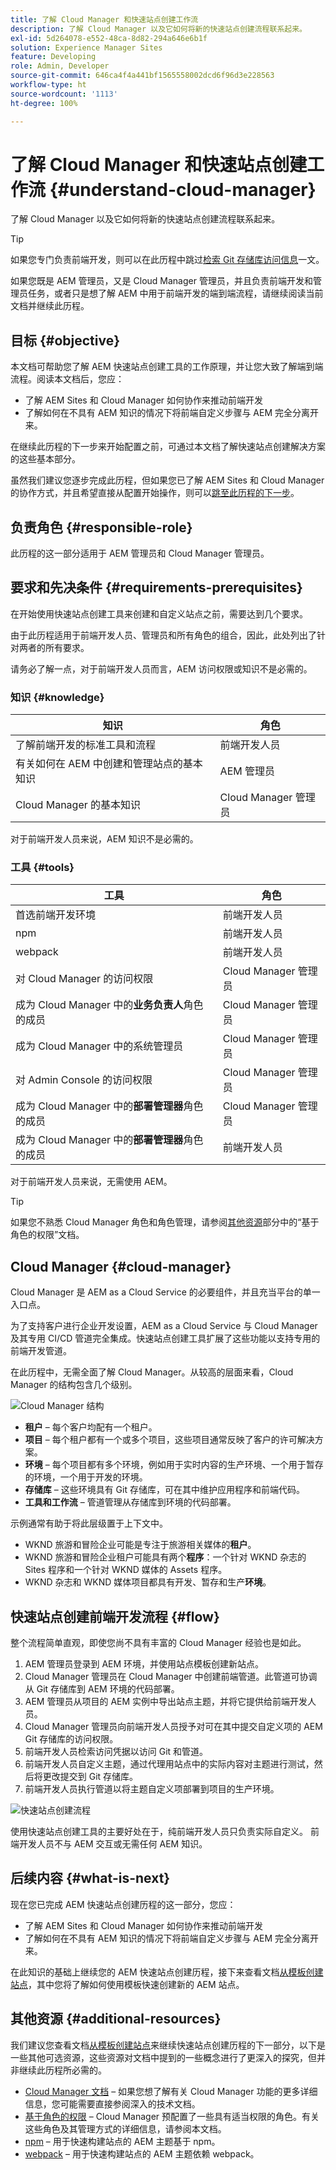 ```yaml
---
title: 了解 Cloud Manager 和快速站点创建工作流
description: 了解 Cloud Manager 以及它如何将新的快速站点创建流程联系起来。
exl-id: 5d264078-e552-48ca-8d82-294a646e6b1f
solution: Experience Manager Sites
feature: Developing
role: Admin, Developer
source-git-commit: 646ca4f4a441bf1565558002dcd6f96d3e228563
workflow-type: ht
source-wordcount: '1113'
ht-degree: 100%

---
```


# 了解 Cloud Manager 和快速站点创建工作流 {#understand-cloud-manager}

了解 Cloud Manager 以及它如何将新的快速站点创建流程联系起来。

>[!TIP]
>
>如果您专门负责前端开发，则可以在此历程中跳过[检索 Git 存储库访问信息](retrieve-access.md)一文。
>
>如果您既是 AEM 管理员，又是 Cloud Manager 管理员，并且负责前端开发和管理员任务，或者只是想了解 AEM 中用于前端开发的端到端流程，请继续阅读当前文档并继续此历程。

## 目标 {#objective}

本文档可帮助您了解 AEM 快速站点创建工具的工作原理，并让您大致了解端到端流程。阅读本文档后，您应：

* 了解 AEM Sites 和 Cloud Manager 如何协作来推动前端开发
* 了解如何在不具有 AEM 知识的情况下将前端自定义步骤与 AEM 完全分离开来。

在继续此历程的下一步来开始配置之前，可通过本文档了解快速站点创建解决方案的这些基本部分。

虽然我们建议您逐步完成此历程，但如果您已了解 AEM Sites 和 Cloud Manager 的协作方式，并且希望直接从配置开始操作，则可以[跳至此历程的下一步](create-site.md)。

## 负责角色 {#responsible-role}

此历程的这一部分适用于 AEM 管理员和 Cloud Manager 管理员。

## 要求和先决条件 {#requirements-prerequisites}

在开始使用快速站点创建工具来创建和自定义站点之前，需要达到几个要求。

由于此历程适用于前端开发人员、管理员和所有角色的组合，因此，此处列出了针对两者的所有要求。

请务必了解一点，对于前端开发人员而言，AEM 访问权限或知识不是必需的。

### 知识 {#knowledge}

| 知识 | 角色 |
|---|---|
| 了解前端开发的标准工具和流程 | 前端开发人员 |
| 有关如何在 AEM 中创建和管理站点的基本知识 | AEM 管理员 |
| Cloud Manager 的基本知识 | Cloud Manager 管理员 |

对于前端开发人员来说，AEM 知识不是必需的。

### 工具 {#tools}

| 工具 | 角色 |
|---|---|
| 首选前端开发环境 | 前端开发人员 |
| npm | 前端开发人员 |
| webpack | 前端开发人员 |
| 对 Cloud Manager 的访问权限 | Cloud Manager 管理员 |
| 成为 Cloud Manager 中的&#x200B;**业务负责人**&#x200B;角色的成员 | Cloud Manager 管理员 |
| 成为 Cloud Manager 中的系统管理员 | Cloud Manager 管理员 |
| 对 Admin Console 的访问权限 | Cloud Manager 管理员 |
| 成为 Cloud Manager 中的&#x200B;**部署管理器**&#x200B;角色的成员 | Cloud Manager 管理员 |
| 成为 Cloud Manager 中的&#x200B;**部署管理器**&#x200B;角色的成员 | 前端开发人员 |

对于前端开发人员来说，无需使用 AEM。

>[!TIP]
>
>如果您不熟悉 Cloud Manager 角色和角色管理，请参阅[其他资源](#additional-resources)部分中的“基于角色的权限”文档。

## Cloud Manager {#cloud-manager}

Cloud Manager 是 AEM as a Cloud Service 的必要组件，并且充当平台的单一入口点。

为了支持客户进行企业开发设置，AEM as a Cloud Service 与 Cloud Manager 及其专用 CI/CD 管道完全集成。快速站点创建工具扩展了这些功能以支持专用的前端开发管道。

在此历程中，无需全面了解 Cloud Manager。从较高的层面来看，Cloud Manager 的结构包含几个级别。

![Cloud Manager 结构](assets/cloud-manager-structure.png)

* **租户** – 每个客户均配有一个租户。
* **项目** – 每个租户都有一个或多个项目，这些项目通常反映了客户的许可解决方案。
* **环境** – 每个项目都有多个环境，例如用于实时内容的生产环境、一个用于暂存的环境，一个用于开发的环境。
* **存储库** – 这些环境具有 Git 存储库，可在其中维护应用程序和前端代码。
* **工具和工作流** – 管道管理从存储库到环境的代码部署。

示例通常有助于将此层级置于上下文中。

* WKND 旅游和冒险企业可能是专注于旅游相关媒体的&#x200B;**租户**。
* WKND 旅游和冒险企业租户可能具有两个&#x200B;**程序**：一个针对 WKND 杂志的 Sites 程序和一个针对 WKND 媒体的 Assets 程序。
* WKND 杂志和 WKND 媒体项目都具有开发、暂存和生产&#x200B;**环境**。

## 快速站点创建前端开发流程 {#flow}

整个流程简单直观，即使您尚不具有丰富的 Cloud Manager 经验也是如此。

1. AEM 管理员登录到 AEM 环境，并使用站点模板创建新站点。
1. Cloud Manager 管理员在 Cloud Manager 中创建前端管道。此管道可协调从 Git 存储库到 AEM 环境的代码部署。
1. AEM 管理员从项目的 AEM 实例中导出站点主题，并将它提供给前端开发人员。
1. Cloud Manager 管理员向前端开发人员授予对可在其中提交自定义项的 AEM Git 存储库的访问权限。
1. 前端开发人员检索访问凭据以访问 Git 和管道。
1. 前端开发人员自定义主题，通过代理用站点中的实际内容对主题进行测试，然后将更改提交到 Git 存储库。
1. 前端开发人员执行管道以将主题自定义项部署到项目的生产环境。

![快速站点创建流程](assets/qsc-flow.png)

使用快速站点创建工具的主要好处在于，纯前端开发人员只负责实际自定义。 前端开发人员不与 AEM 交互或无需任何 AEM 知识。

## 后续内容 {#what-is-next}

现在您已完成 AEM 快速站点创建历程的这一部分，您应：

* 了解 AEM Sites 和 Cloud Manager 如何协作来推动前端开发
* 了解如何在不具有 AEM 知识的情况下将前端自定义步骤与 AEM 完全分离开来。

在此知识的基础上继续您的 AEM 快速站点创建历程，接下来查看文档[从模板创建站点](create-site.md)，其中您将了解如何使用模板快速创建新的 AEM 站点。

## 其他资源 {#additional-resources}

我们建议您查看文档[从模板创建站点](create-site.md)来继续快速站点创建历程的下一部分，以下是一些其他可选资源，这些资源对文档中提到的一些概念进行了更深入的探究，但并非继续此历程所必需的。

* [Cloud Manager 文档](https://experienceleague.adobe.com/docs/experience-manager-cloud-service/onboarding/onboarding-concepts/cloud-manager-introduction.html) – 如果您想了解有关 Cloud Manager 功能的更多详细信息，您可能需要直接参阅深入的技术文档。
* [基于角色的权限](https://experienceleague.adobe.com/docs/experience-manager-cloud-manager/using/requirements/role-based-permissions.html) – Cloud Manager 预配置了一些具有适当权限的角色。有关这些角色及其管理方式的详细信息，请参阅本文档。
* [npm](https://www.npmjs.com) – 用于快速构建站点的 AEM 主题基于 npm。
* [webpack](https://webpack.js.org) – 用于快速构建站点的 AEM 主题依赖 webpack。
